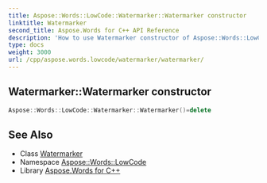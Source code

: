 ```yaml
---
title: Aspose::Words::LowCode::Watermarker::Watermarker constructor
linktitle: Watermarker
second_title: Aspose.Words for C++ API Reference
description: 'How to use Watermarker constructor of Aspose::Words::LowCode::Watermarker class in C++.'
type: docs
weight: 3000
url: /cpp/aspose.words.lowcode/watermarker/watermarker/
---
```

## Watermarker::Watermarker constructor




```cpp
Aspose::Words::LowCode::Watermarker::Watermarker()=delete
```

## See Also

* Class [Watermarker](../)
* Namespace [Aspose::Words::LowCode](../../)
* Library [Aspose.Words for C++](../../../)
